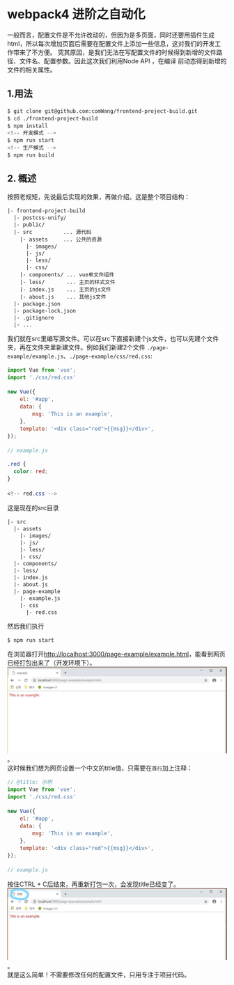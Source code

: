 # webpack4 进阶之自动化
一般而言，配置文件是不允许改动的，但因为是多页面，同时还要用插件生成html，所以每次增加页面后需要在配置文件上添加一些信息，这对我们的开发工作带来了不方便。
究其原因，是我们无法在写配置文件的时候得到新增的文件路径、文件名、配置参数。因此这次我们利用Node API ，在编译
前动态得到新增的文件的相关属性。
## 1.用法
``` bash
$ git clone git@github.com:comWang/frontend-project-build.git
$ cd ./frontend-project-build
$ npm install
<!-- 开发模式 -->
$ npm run start
<!-- 生产模式 -->
$ npm run build
```
## 2. 概述
按照老规矩，先说最后实现的效果，再做介绍。这是整个项目结构：
``` 
|- frontend-project-build
  |- postcss-unify/
  |- public/
  |- src          ... 源代码
    |- assets     ... 公共的资源
      |- images/
      |- js/
      |- less/
      |- css/
    |- components/ ... vue单文件组件
    |- less/       ... 主页的样式文件
    |- index.js    ... 主页的js文件
    |- about.js    ... 其他js文件
  |- package.json
  |- package-lock.json
  |- .gitignore
  |- ...
```
我们就在src里编写源文件。可以在src下直接新建个js文件，也可以先建个文件夹，再在文件夹里新建文件。例如我们新建2个文件 `./page-example/example.js`、`./page-example/css/red.css`:
``` javascript
import Vue from 'vue';
import './css/red.css'

new Vue({
    el: '#app',
    data: {
        msg: 'This is an example',
    },
    template: '<div class="red">{{msg}}</div>',
});

// example.js
```
``` css
.red {
  color: red;
}

<!-- red.css -->
```
这是现在的src目录
``` 
|- src
  |- assets
    |- images/
    |- js/
    |- less/
    |- css/
  |- components/
  |- less/
  |- index.js
  |- about.js
  |- page-example
    |- example.js
    |- css
      |- red.css
```
然后我们执行 
``` bash
$ npm run start
```
在浏览器打开[http://localhost:3000/page-example/example.html](http://localhost:3000/page-example/example.html)，能看到网页已经打包出来了（开发环境下）。   
![draft1](./public/examples/draft1.JPG)。  
这时候我们想为网页设置一个中文的title值，只需要在`首行`加上注释：
``` javascript
// @title: 示例
import Vue from 'vue';
import './css/red.css'

new Vue({
    el: '#app',
    data: {
        msg: 'This is an example',
    },
    template: '<div class="red">{{msg}}</div>',
});

// example.js
```
按住CTRL + C后结束，再重新打包一次，会发现title已经变了。  
![draft2](./public/examples/draft2.jpg)。  
就是这么简单！不需要修改任何的配置文件，只用专注于项目代码。




